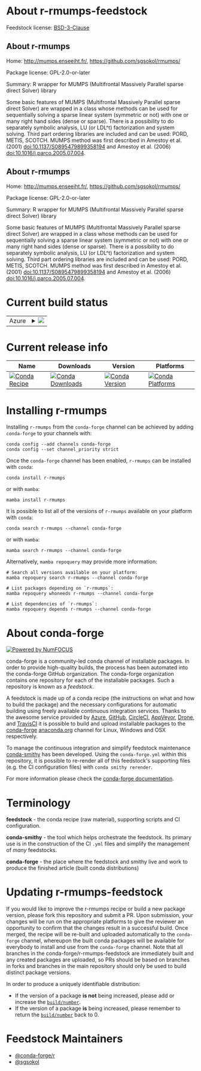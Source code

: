 About r-rmumps-feedstock
========================

Feedstock license: [BSD-3-Clause](https://github.com/conda-forge/r-rmumps-feedstock/blob/main/LICENSE.txt)


About r-rmumps
--------------

Home: http://mumps.enseeiht.fr/, https://github.com/sgsokol/rmumps/

Package license: GPL-2.0-or-later

Summary: R wrapper for MUMPS (Multifrontal Massively Parallel sparse direct Solver) library

Some basic features of MUMPS (Multifrontal Massively Parallel sparse direct Solver) are wrapped in a class whose methods can be used for sequentially solving a sparse linear system (symmetric or not) with one or many right hand sides (dense or sparse). There is a possibility to do separately symbolic analysis, LU (or LDL^t) factorization and system solving. Third part ordering libraries are included and can be used: PORD, METIS, SCOTCH. MUMPS method was first described in Amestoy et al. (2001) <doi:10.1137/S0895479899358194> and Amestoy et al. (2006) <doi:10.1016/j.parco.2005.07.004>.

About r-rmumps
--------------

Home: http://mumps.enseeiht.fr/, https://github.com/sgsokol/rmumps/

Package license: GPL-2.0-or-later

Summary: R wrapper for MUMPS (Multifrontal Massively Parallel sparse direct Solver) library

Some basic features of MUMPS (Multifrontal Massively Parallel sparse direct Solver) are wrapped in a class whose methods can be used for sequentially solving a sparse linear system (symmetric or not) with one or many right hand sides (dense or sparse). There is a possibility to do separately symbolic analysis, LU (or LDL^t) factorization and system solving. Third part ordering libraries are included and can be used: PORD, METIS, SCOTCH. MUMPS method was first described in Amestoy et al. (2001) <doi:10.1137/S0895479899358194> and Amestoy et al. (2006) <doi:10.1016/j.parco.2005.07.004>.

Current build status
====================


<table>
    
  <tr>
    <td>Azure</td>
    <td>
      <details>
        <summary>
          <a href="https://dev.azure.com/conda-forge/feedstock-builds/_build/latest?definitionId=8791&branchName=main">
            <img src="https://dev.azure.com/conda-forge/feedstock-builds/_apis/build/status/r-rmumps-feedstock?branchName=main">
          </a>
        </summary>
        <table>
          <thead><tr><th>Variant</th><th>Status</th></tr></thead>
          <tbody><tr>
              <td>linux_64_r_base4.4</td>
              <td>
                <a href="https://dev.azure.com/conda-forge/feedstock-builds/_build/latest?definitionId=8791&branchName=main">
                  <img src="https://dev.azure.com/conda-forge/feedstock-builds/_apis/build/status/r-rmumps-feedstock?branchName=main&jobName=linux&configuration=linux%20linux_64_r_base4.4" alt="variant">
                </a>
              </td>
            </tr><tr>
              <td>linux_64_r_base4.5</td>
              <td>
                <a href="https://dev.azure.com/conda-forge/feedstock-builds/_build/latest?definitionId=8791&branchName=main">
                  <img src="https://dev.azure.com/conda-forge/feedstock-builds/_apis/build/status/r-rmumps-feedstock?branchName=main&jobName=linux&configuration=linux%20linux_64_r_base4.5" alt="variant">
                </a>
              </td>
            </tr><tr>
              <td>osx_64_r_base4.4</td>
              <td>
                <a href="https://dev.azure.com/conda-forge/feedstock-builds/_build/latest?definitionId=8791&branchName=main">
                  <img src="https://dev.azure.com/conda-forge/feedstock-builds/_apis/build/status/r-rmumps-feedstock?branchName=main&jobName=osx&configuration=osx%20osx_64_r_base4.4" alt="variant">
                </a>
              </td>
            </tr><tr>
              <td>osx_64_r_base4.5</td>
              <td>
                <a href="https://dev.azure.com/conda-forge/feedstock-builds/_build/latest?definitionId=8791&branchName=main">
                  <img src="https://dev.azure.com/conda-forge/feedstock-builds/_apis/build/status/r-rmumps-feedstock?branchName=main&jobName=osx&configuration=osx%20osx_64_r_base4.5" alt="variant">
                </a>
              </td>
            </tr><tr>
              <td>win_64_r_base4.4</td>
              <td>
                <a href="https://dev.azure.com/conda-forge/feedstock-builds/_build/latest?definitionId=8791&branchName=main">
                  <img src="https://dev.azure.com/conda-forge/feedstock-builds/_apis/build/status/r-rmumps-feedstock?branchName=main&jobName=win&configuration=win%20win_64_r_base4.4" alt="variant">
                </a>
              </td>
            </tr><tr>
              <td>win_64_r_base4.5</td>
              <td>
                <a href="https://dev.azure.com/conda-forge/feedstock-builds/_build/latest?definitionId=8791&branchName=main">
                  <img src="https://dev.azure.com/conda-forge/feedstock-builds/_apis/build/status/r-rmumps-feedstock?branchName=main&jobName=win&configuration=win%20win_64_r_base4.5" alt="variant">
                </a>
              </td>
            </tr>
          </tbody>
        </table>
      </details>
    </td>
  </tr>
</table>

Current release info
====================

| Name | Downloads | Version | Platforms |
| --- | --- | --- | --- |
| [![Conda Recipe](https://img.shields.io/badge/recipe-r--rmumps-green.svg)](https://anaconda.org/conda-forge/r-rmumps) | [![Conda Downloads](https://img.shields.io/conda/dn/conda-forge/r-rmumps.svg)](https://anaconda.org/conda-forge/r-rmumps) | [![Conda Version](https://img.shields.io/conda/vn/conda-forge/r-rmumps.svg)](https://anaconda.org/conda-forge/r-rmumps) | [![Conda Platforms](https://img.shields.io/conda/pn/conda-forge/r-rmumps.svg)](https://anaconda.org/conda-forge/r-rmumps) |

Installing r-rmumps
===================

Installing `r-rmumps` from the `conda-forge` channel can be achieved by adding `conda-forge` to your channels with:

```
conda config --add channels conda-forge
conda config --set channel_priority strict
```

Once the `conda-forge` channel has been enabled, `r-rmumps` can be installed with `conda`:

```
conda install r-rmumps
```

or with `mamba`:

```
mamba install r-rmumps
```

It is possible to list all of the versions of `r-rmumps` available on your platform with `conda`:

```
conda search r-rmumps --channel conda-forge
```

or with `mamba`:

```
mamba search r-rmumps --channel conda-forge
```

Alternatively, `mamba repoquery` may provide more information:

```
# Search all versions available on your platform:
mamba repoquery search r-rmumps --channel conda-forge

# List packages depending on `r-rmumps`:
mamba repoquery whoneeds r-rmumps --channel conda-forge

# List dependencies of `r-rmumps`:
mamba repoquery depends r-rmumps --channel conda-forge
```


About conda-forge
=================

[![Powered by
NumFOCUS](https://img.shields.io/badge/powered%20by-NumFOCUS-orange.svg?style=flat&colorA=E1523D&colorB=007D8A)](https://numfocus.org)

conda-forge is a community-led conda channel of installable packages.
In order to provide high-quality builds, the process has been automated into the
conda-forge GitHub organization. The conda-forge organization contains one repository
for each of the installable packages. Such a repository is known as a *feedstock*.

A feedstock is made up of a conda recipe (the instructions on what and how to build
the package) and the necessary configurations for automatic building using freely
available continuous integration services. Thanks to the awesome service provided by
[Azure](https://azure.microsoft.com/en-us/services/devops/), [GitHub](https://github.com/),
[CircleCI](https://circleci.com/), [AppVeyor](https://www.appveyor.com/),
[Drone](https://cloud.drone.io/welcome), and [TravisCI](https://travis-ci.com/)
it is possible to build and upload installable packages to the
[conda-forge](https://anaconda.org/conda-forge) [anaconda.org](https://anaconda.org/)
channel for Linux, Windows and OSX respectively.

To manage the continuous integration and simplify feedstock maintenance
[conda-smithy](https://github.com/conda-forge/conda-smithy) has been developed.
Using the ``conda-forge.yml`` within this repository, it is possible to re-render all of
this feedstock's supporting files (e.g. the CI configuration files) with ``conda smithy rerender``.

For more information please check the [conda-forge documentation](https://conda-forge.org/docs/).

Terminology
===========

**feedstock** - the conda recipe (raw material), supporting scripts and CI configuration.

**conda-smithy** - the tool which helps orchestrate the feedstock.
                   Its primary use is in the construction of the CI ``.yml`` files
                   and simplify the management of *many* feedstocks.

**conda-forge** - the place where the feedstock and smithy live and work to
                  produce the finished article (built conda distributions)


Updating r-rmumps-feedstock
===========================

If you would like to improve the r-rmumps recipe or build a new
package version, please fork this repository and submit a PR. Upon submission,
your changes will be run on the appropriate platforms to give the reviewer an
opportunity to confirm that the changes result in a successful build. Once
merged, the recipe will be re-built and uploaded automatically to the
`conda-forge` channel, whereupon the built conda packages will be available for
everybody to install and use from the `conda-forge` channel.
Note that all branches in the conda-forge/r-rmumps-feedstock are
immediately built and any created packages are uploaded, so PRs should be based
on branches in forks and branches in the main repository should only be used to
build distinct package versions.

In order to produce a uniquely identifiable distribution:
 * If the version of a package **is not** being increased, please add or increase
   the [``build/number``](https://docs.conda.io/projects/conda-build/en/latest/resources/define-metadata.html#build-number-and-string).
 * If the version of a package **is** being increased, please remember to return
   the [``build/number``](https://docs.conda.io/projects/conda-build/en/latest/resources/define-metadata.html#build-number-and-string)
   back to 0.

Feedstock Maintainers
=====================

* [@conda-forge/r](https://github.com/orgs/conda-forge/teams/r/)
* [@sgsokol](https://github.com/sgsokol/)

